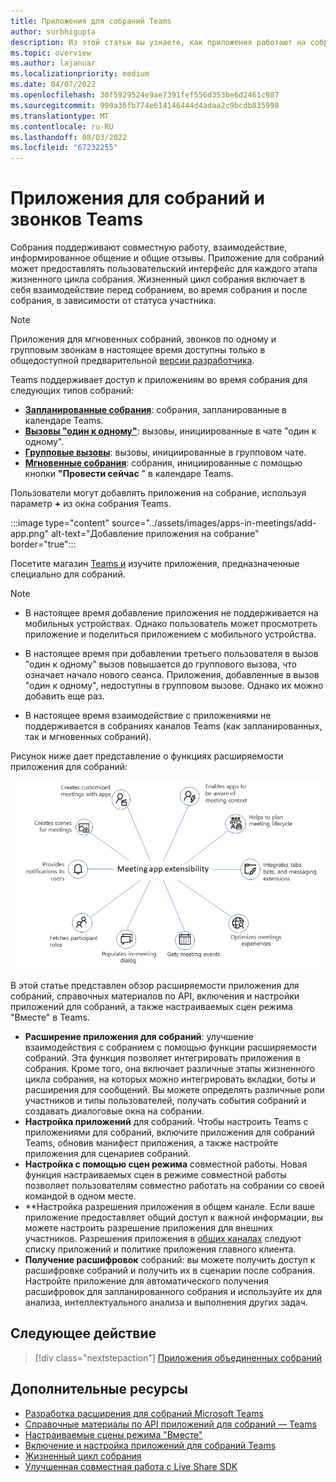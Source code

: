 ```yaml
---
title: Приложения для собраний Teams
author: surbhigupta
description: Из этой статьи вы узнаете, как приложения работают на собраниях Microsoft Teams на основе роли участника и пользователя, а также расширяемости приложений.
ms.topic: overview
ms.author: lajanuar
ms.localizationpriority: medium
ms.date: 04/07/2022
ms.openlocfilehash: 30f5929524e9ae7391fef556d353be6d2461c987
ms.sourcegitcommit: 990a36fb774e614146444d4adaa2c9bcdb835998
ms.translationtype: MT
ms.contentlocale: ru-RU
ms.lasthandoff: 08/03/2022
ms.locfileid: "67232255"
---
```

# <a name="apps-for-teams-meetings-and-calls"></a>Приложения для собраний и звонков Teams

Собрания поддерживают совместную работу, взаимодействие, информированное общение и общие отзывы. Приложение для собраний может предоставлять пользовательский интерфейс для каждого этапа жизненного цикла собрания. Жизненный цикл собрания включает в себя взаимодействие перед собранием, во время собрания и после собрания, в зависимости от статуса участника.

> [!Note]
>
> Приложения для мгновенных собраний, звонков по одному и групповым звонкам в настоящее время доступны только в общедоступной предварительной [версии разработчика](~/resources/dev-preview/developer-preview-intro.md).

Teams поддерживает доступ к приложениям во время собрания для следующих типов собраний:

* [**Запланированные собрания**](https://support.microsoft.com/office/schedule-a-meeting-in-teams-943507a9-8583-4c58-b5d2-8ec8265e04e5#ID0EFBD=Desktop): собрания, запланированные в календаре Teams.
* [**Вызовы "один к одному"**](https://support.microsoft.com/office/start-a-call-from-a-chat-in-teams-f5138c9d-df4c-43d8-9cf6-53400c1a7798): вызовы, инициированные в чате "один к одному".
* [**Групповые вызовы**](https://support.microsoft.com/office/start-a-call-from-a-chat-in-teams-f5138c9d-df4c-43d8-9cf6-53400c1a7798): вызовы, инициированные в групповом чате.
* [**Мгновенные собрания**](https://support.microsoft.com/office/start-an-instant-meeting-in-teams-ff95e53f-8231-4739-87fa-00b9723f4ef5): собрания, инициированные с помощью кнопки **"Провести сейчас** " в календаре Teams.

Пользователи могут добавлять приложения на собрание, используя параметр **+** из окна собрания Teams.

:::image type="content" source="../assets/images/apps-in-meetings/add-app.png" alt-text="Добавление приложения на собрание" border="true":::

Посетите магазин [Teams и](https://go.microsoft.com/fwlink/p/?LinkID=2183121) изучите приложения, предназначенные специально для собраний.

> [!Note]
>
> * В настоящее время добавление приложения не поддерживается на мобильных устройствах. Однако пользователь может просмотреть приложение и поделиться приложением с мобильного устройства.
>
> * В настоящее время при добавлении третьего пользователя в вызов "один к одному" вызов повышается до группового вызова, что означает начало нового сеанса. Приложения, добавленные в вызов "один к одному", недоступны в групповом вызове. Однако их можно добавить еще раз.
>
> * В настоящее время взаимодействие с приложениями не поддерживается в собраниях каналов Teams (как запланированных, так и мгновенных собраний).

Рисунок ниже дает представление о функциях расширяемости приложения для собраний:

![Расширяемость приложения для собраний](../assets/images/apps-in-meetings/meetingappextensibility.png)

В этой статье представлен обзор расширяемости приложения для собраний, справочных материалов по API, включения и настройки приложений для собраний, а также настраиваемых сцен режима "Вместе" в Teams.

- **Расширение приложения для собраний**: улучшение взаимодействия с собранием с помощью функции расширяемости собраний. Эта функция позволяет интегрировать приложения в собрания. Кроме того, она включает различные этапы жизненного цикла собрания, на которых можно интегрировать вкладки, боты и расширения для сообщений. Вы можете определять различные роли участников и типы пользователей, получать события собраний и создавать диалоговые окна на собрании.
- **Настройка приложений** для собраний. Чтобы настроить Teams с приложениями для собраний, включите приложения для собраний Teams, обновив манифест приложения, а также настройте приложения для сценариев собраний.
- **Настройка с помощью сцен режима** совместной работы. Новая функция настраиваемых сцен в режиме совместной работы позволяет пользователям совместно работать на собрании со своей командой в одном месте.
- **Настройка разрешения приложения в общем канале. Если ваше приложение предоставляет общий доступ к важной информации, вы можете настроить разрешение приложения для внешних участников. Разрешения приложения в [общих каналах](../concepts/build-and-test/Shared-channels.md) следуют списку приложений и политике приложения главного клиента.
- **Получение расшифровок** собраний: вы можете получить доступ к расшифровке собраний и получить их в сценарии после собрания. Настройте приложение для автоматического получения расшифровок для запланированного собрания и используйте их для анализа, интеллектуального анализа и выполнения других задач.

## <a name="next-step"></a>Следующее действие

> [!div class="nextstepaction"]
> [Приложения объединенных собраний](meeting-app-extensibility.md)

## <a name="see-also"></a>Дополнительные ресурсы

* [Разработка расширения для собраний Microsoft Teams](~/apps-in-teams-meetings/design/designing-apps-in-meetings.md)
* [Справочные материалы по API приложений для собраний — Teams](~/apps-in-teams-meetings/api-references.md)
* [Настраиваемые сцены режима "Вместе"](~/apps-in-teams-meetings/teams-together-mode.md)
* [Включение и настройка приложений для собраний Teams](~/apps-in-teams-meetings/enable-and-configure-your-app-for-teams-meetings.md)
* [Жизненный цикл собрания](meeting-app-extensibility.md#meeting-lifecycle)
* [Улучшенная совместная работа с Live Share SDK](teams-live-share-overview.md)
